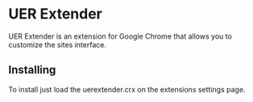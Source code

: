 # UER Extender

UER Extender is an extension for Google Chrome that allows you to
customize the sites interface.

## Installing
To install just load the uerextender.crx on the extensions settings page.
